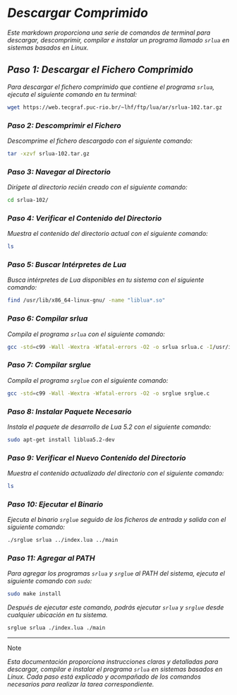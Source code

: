 <!-- Autor: Daniel Benjamin Perez Morales -->
<!-- GitHub: https://github.com/DanielBenjaminPerezMoralesDev13 -->
<!-- Gitlab: https://gitlab.com/DanielBenjaminPerezMoralesDev13 -->
<!-- Correo electrónico: danielperezdev@proton.me -->

# ***Descargar Comprimido***

*Este markdown proporciona una serie de comandos de terminal para descargar, descomprimir, compilar e instalar un programa llamado `srlua` en sistemas basados en Linux.*

## ***Paso 1: Descargar el Fichero Comprimido***

*Para descargar el fichero comprimido que contiene el programa `srlua`, ejecuta el siguiente comando en tu terminal:*

```bash
wget https://web.tecgraf.puc-rio.br/~lhf/ftp/lua/ar/srlua-102.tar.gz
```

### ***Paso 2: Descomprimir el Fichero***

*Descomprime el fichero descargado con el siguiente comando:*

```bash
tar -xzvf srlua-102.tar.gz
```

### ***Paso 3: Navegar al Directorio***

*Dirígete al directorio recién creado con el siguiente comando:*

```bash
cd srlua-102/
```

### ***Paso 4: Verificar el Contenido del Directorio***

*Muestra el contenido del directorio actual con el siguiente comando:*

```bash
ls
```

### ***Paso 5: Buscar Intérpretes de Lua***

*Busca intérpretes de Lua disponibles en tu sistema con el siguiente comando:*

```bash
find /usr/lib/x86_64-linux-gnu/ -name "liblua*.so"
```

### ***Paso 6: Compilar srlua***

*Compila el programa `srlua` con el siguiente comando:*

```bash
gcc -std=c99 -Wall -Wextra -Wfatal-errors -O2 -o srlua srlua.c -I/usr/include/lua5.2 -L/usr/lib/x86_64-linux-gnu/ -llua5.2 -lm -ldl -Wl,-E
```

### ***Paso 7: Compilar srglue***

*Compila el programa `srglue` con el siguiente comando:*

```bash
gcc -std=c99 -Wall -Wextra -Wfatal-errors -O2 -o srglue srglue.c
```

### ***Paso 8: Instalar Paquete Necesario***

*Instala el paquete de desarrollo de Lua 5.2 con el siguiente comando:*

```bash
sudo apt-get install liblua5.2-dev
```

### ***Paso 9: Verificar el Nuevo Contenido del Directorio***

*Muestra el contenido actualizado del directorio con el siguiente comando:*

```bash
ls
```

### ***Paso 10: Ejecutar el Binario***

*Ejecuta el binario `srglue` seguido de los ficheros de entrada y salida con el siguiente comando:*

```bash
./srglue srlua ../index.lua ../main
```

### ***Paso 11: Agregar al PATH***

*Para agregar los programas `srlua` y `srglue` al PATH del sistema, ejecuta el siguiente comando con `sudo`:*

```bash
sudo make install
```

*Después de ejecutar este comando, podrás ejecutar `srlua` y `srglue` desde cualquier ubicación en tu sistema.*

```bash
srglue srlua ./index.lua ./main
```

---

> [!NOTE]
> *Esta documentación proporciona instrucciones claras y detalladas para descargar, compilar e instalar el programa `srlua` en sistemas basados en Linux. Cada paso está explicado y acompañado de los comandos necesarios para realizar la tarea correspondiente.*
